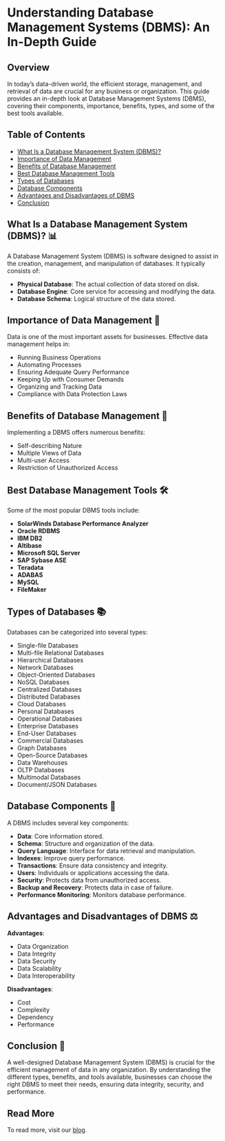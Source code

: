 # Understanding Database Management Systems (DBMS): An In-Depth Guide

## Overview
In today’s data-driven world, the efficient storage, management, and retrieval of data are crucial for any business or organization. This guide provides an in-depth look at Database Management Systems (DBMS), covering their components, importance, benefits, types, and some of the best tools available.

## Table of Contents
- [What Is a Database Management System (DBMS)?](#what-is-a-database-management-system-dbms)
- [Importance of Data Management](#importance-of-data-management)
- [Benefits of Database Management](#benefits-of-database-management)
- [Best Database Management Tools](#best-database-management-tools)
- [Types of Databases](#types-of-databases)
- [Database Components](#database-components)
- [Advantages and Disadvantages of DBMS](#advantages-and-disadvantages-of-dbms)
- [Conclusion](#conclusion)

## What Is a Database Management System (DBMS)? 📊
A Database Management System (DBMS) is software designed to assist in the creation, management, and manipulation of databases. It typically consists of:
- **Physical Database**: The actual collection of data stored on disk.
- **Database Engine**: Core service for accessing and modifying the data.
- **Database Schema**: Logical structure of the data stored.

## Importance of Data Management 🏢
Data is one of the most important assets for businesses. Effective data management helps in:
- Running Business Operations
- Automating Processes
- Ensuring Adequate Query Performance
- Keeping Up with Consumer Demands
- Organizing and Tracking Data
- Compliance with Data Protection Laws

## Benefits of Database Management 🚀
Implementing a DBMS offers numerous benefits:
- Self-describing Nature
- Multiple Views of Data
- Multi-user Access
- Restriction of Unauthorized Access

## Best Database Management Tools 🛠️
Some of the most popular DBMS tools include:
- **SolarWinds Database Performance Analyzer**
- **Oracle RDBMS**
- **IBM DB2**
- **Altibase**
- **Microsoft SQL Server**
- **SAP Sybase ASE**
- **Teradata**
- **ADABAS**
- **MySQL**
- **FileMaker**

## Types of Databases 📚
Databases can be categorized into several types:
- Single-file Databases
- Multi-file Relational Databases
- Hierarchical Databases
- Network Databases
- Object-Oriented Databases
- NoSQL Databases
- Centralized Databases
- Distributed Databases
- Cloud Databases
- Personal Databases
- Operational Databases
- Enterprise Databases
- End-User Databases
- Commercial Databases
- Graph Databases
- Open-Source Databases
- Data Warehouses
- OLTP Databases
- Multimodal Databases
- Document/JSON Databases

## Database Components 🧩
A DBMS includes several key components:
- **Data**: Core information stored.
- **Schema**: Structure and organization of the data.
- **Query Language**: Interface for data retrieval and manipulation.
- **Indexes**: Improve query performance.
- **Transactions**: Ensure data consistency and integrity.
- **Users**: Individuals or applications accessing the data.
- **Security**: Protects data from unauthorized access.
- **Backup and Recovery**: Protects data in case of failure.
- **Performance Monitoring**: Monitors database performance.

## Advantages and Disadvantages of DBMS ⚖️
**Advantages**:
- Data Organization
- Data Integrity
- Data Security
- Data Scalability
- Data Interoperability

**Disadvantages**:
- Cost
- Complexity
- Dependency
- Performance

## Conclusion 📌
A well-designed Database Management System (DBMS) is crucial for the efficient management of data in any organization. By understanding the different types, benefits, and tools available, businesses can choose the right DBMS to meet their needs, ensuring data integrity, security, and performance.

## Read More
To read more, visit our [blog]([https://yourbloglink.com](https://medium.com/@butanijeel1/understanding-database-management-systems-dbms-an-in-depth-guide-6288a96d3e02)).
